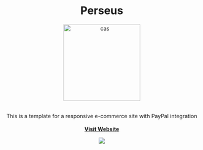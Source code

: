 <h1 align="center">Perseus</h1>

<div align="center">
  <a href="https://www.perseusjewelery.com">
    <img width="200" height="200" alt="cas" src="https://user-images.githubusercontent.com/76784461/157741397-742e58ed-4b5a-4182-a8a1-1e609cad125f.png">
  </a>



  <p align="center">
    <br>
    This is a template for a responsive e-commerce site with PayPal integration
    <br />
    <br>
    <a href="https://perseusjewllery.000webhostapp.com/index.html"><strong>Visit Website</strong>
    <br />

    
  </p>
</div>
<div align="center">
  <a href="https://www.perseusjewelery.com">
    <img  src="https://user-images.githubusercontent.com/76784461/157744805-4a4c231d-c4a9-4c48-a870-2ac84ddc1204.gif">
  </a>
</div>

